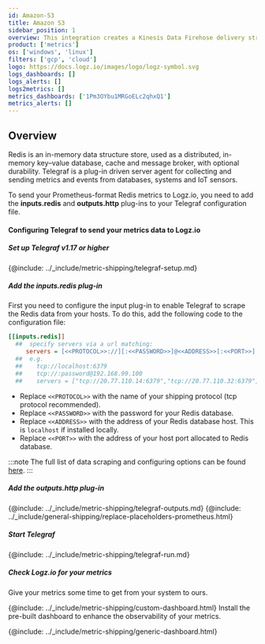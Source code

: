```yaml
---
id: Amazon-S3
title: Amazon S3
sidebar_position: 1
overview: This integration creates a Kinesis Data Firehose delivery stream that links to your Amazon S3 metrics stream and then sends the metrics to your Logz.io account. It also creates a Lambda function that adds AWS namespaces to the metric stream, and a Lambda function that collects and ships the resources' tags.
product: ['metrics']
os: ['windows', 'linux']
filters: ['gcp', 'cloud']
logo: https://docs.logz.io/images/logo/logz-symbol.svg
logs_dashboards: []
logs_alerts: []
logs2metrics: []
metrics_dashboards: ['1Pm3OYbu1MRGoELc2qhxQ1']
metrics_alerts: []
---
```



## Overview

Redis is an in-memory data structure store, used as a distributed, in-memory key–value database, cache and message broker, with optional durability. Telegraf is a plug-in driven server agent for collecting and sending metrics and events from databases, systems and IoT sensors.

To send your Prometheus-format Redis metrics to Logz.io, you need to add the **inputs.redis** and **outputs.http** plug-ins to your Telegraf configuration file.

<!-- logzio-inject:install:grafana:dashboards ids=["1sS7i6SyMz35RIay8NRYGp"] --> 

#### Configuring Telegraf to send your metrics data to Logz.io

 

##### Set up Telegraf v1.17 or higher

{@include: ../_include/metric-shipping/telegraf-setup.md}
 
##### Add the inputs.redis plug-in

First you need to configure the input plug-in to enable Telegraf to scrape the Redis data from your hosts. To do this, add the following code to the configuration file:


``` ini
[[inputs.redis]]
  ##  specify servers via a url matching:
     servers = [<<PROTOCOL>>://][:<<PASSWORD>>]@<<ADDRESS>>[:<<PORT>>]
  ##  e.g.
  ##    tcp://localhost:6379
  ##    tcp://:password@192.168.99.100
  ##    servers = ["tcp://20.77.110.14:6379","tcp://20.77.110.32:6379"]
```

* Replace `<<PROTOCOL>>` with the name of your shipping protocol (tcp protocol recommended).
* Replace `<<PASSWORD>>` with the password for your Redis database.
* Replace `<<ADDRESS>>` with the address of your Redis database host. This is `localhost` if installed locally.
* Replace `<<PORT>>` with the address of your host port allocated to Redis database.

:::note
The full list of data scraping and configuring options can be found [here](https://github.com/influxdata/telegraf/blob/release-1.18/plugins/inputs/redis/README.md).
:::
 

##### Add the outputs.http plug-in

{@include: ../_include/metric-shipping/telegraf-outputs.md}
{@include: ../_include/general-shipping/replace-placeholders-prometheus.html}

##### Start Telegraf

{@include: ../_include/metric-shipping/telegraf-run.md}

##### Check Logz.io for your metrics

Give your metrics some time to get from your system to ours.


{@include: ../_include/metric-shipping/custom-dashboard.html} Install the pre-built dashboard to enhance the observability of your metrics.

<!-- logzio-inject:install:grafana:dashboards ids=["1sS7i6SyMz35RIay8NRYGp"] --> 

{@include: ../_include/metric-shipping/generic-dashboard.html} 



 
